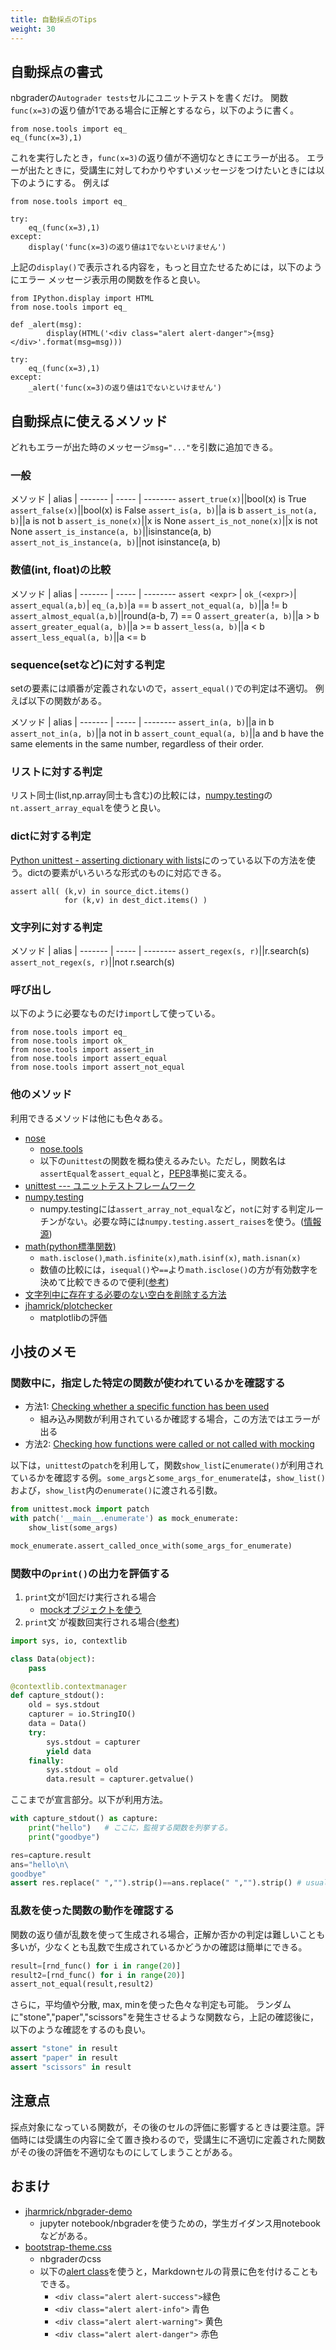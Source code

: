 ```yaml
---
title: 自動採点のTips
weight: 30
---
```


## 自動採点の書式

nbgraderの`Autograder tests`セルにユニットテストを書くだけ。
関数`func(x=3)`の返り値が1である場合に正解とするなら，以下のように書く。

```
from nose.tools import eq_
eq_(func(x=3),1)
```

これを実行したとき，`func(x=3)`の返り値が不適切なときにエラーが出る。
エラーが出たときに，受講生に対してわかりやすいメッセージをつけたいときには以下のようにする。
例えば

```
from nose.tools import eq_

try:
	eq_(func(x=3),1)
except:
	display('func(x=3)の返り値は1でないといけません')

```
上記の`display()`で表示される内容を，もっと目立たせるためには，以下のようにエラー
メッセージ表示用の関数を作ると良い。

```
from IPython.display import HTML
from nose.tools import eq_

def _alert(msg):
        display(HTML('<div class="alert alert-danger">{msg}</div>'.format(msg=msg)))

try:
	eq_(func(x=3),1)
except:
	_alert('func(x=3)の返り値は1でないといけません')

```

## 自動採点に使えるメソッド

どれもエラーが出た時のメッセージ`msg="..."`を引数に追加できる。

### 一般

メソッド | alias | 
------- | ----- | --------
`assert_true(x)`||bool(x) is True
`assert_false(x)`||bool(x) is False
`assert_is(a, b)`||a is b
`assert_is_not(a, b)`||a is not b
`assert_is_none(x)`||x is None
`assert_is_not_none(x)`||x is not None
`assert_is_instance(a, b)`||isinstance(a, b)
`assert_not_is_instance(a, b)`||not isinstance(a, b)


### 数値(int, float)の比較

メソッド | alias | 
------- | ----- | --------
`assert <expr>` | `ok_(<expr>)`|
`assert_equal(a,b)`| `eq_(a,b)`|a == b
`assert_not_equal(a, b)`||a != b
`assert_almost_equal(a,b)`||round(a-b, 7) == 0
`assert_greater(a, b)`||a > b
`assert_greater_equal(a, b)`||a >= b
`assert_less(a, b)`||a < b
`assert_less_equal(a, b)`||a <= b


### sequence(setなど)に対する判定

setの要素には順番が定義されないので，`assert_equal()`での判定は不適切。
例えば以下の関数がある。

メソッド | alias | 
------- | ----- | --------
`assert_in(a, b)`||a in b
`assert_not_in(a, b)`||a not in b
`assert_count_equal(a, b)`||a and b have the same elements in the same number, regardless of their order.


### リストに対する判定

リスト同士(list,np.array同士も含む)の比較には，[numpy.testing](https://docs.scipy.org/doc/numpy-1.14.1/reference/routines.testing.html)の`nt.assert_array_equal`を使うと良い。

### dictに対する判定

[Python unittest - asserting dictionary with lists](https://stackoverflow.com/questions/14491164/python-unittest-asserting-dictionary-with-lists)にのっている以下の方法を使う。dictの要素がいろいろな形式のものに対応できる。
```
assert all( (k,v) in source_dict.items()
            for (k,v) in dest_dict.items() )
```


### 文字列に対する判定

メソッド | alias | 
------- | ----- | --------
`assert_regex(s, r)`||r.search(s)
`assert_not_regex(s, r)`||not r.search(s)

### 呼び出し
以下のように必要なものだけ`import`して使っている。

```
from nose.tools import eq_
from nose.tools import ok_
from nose.tools import assert_in
from nose.tools import assert_equal
from nose.tools import assert_not_equal
```

### 他のメソッド
利用できるメソッドは他にも色々ある。

- [nose](https://nose.readthedocs.io/en/latest/)
	- [nose.tools](https://nose.readthedocs.io/en/latest/testing_tools.html)
	- 以下の`unittest`の関数を概ね使えるみたい。ただし，関数名は`assertEqual`を`assert_equal`と，[PEP8](https://www.python.org/dev/peps/pep-0008/#function-names)準拠に変える。
- [unittest --- ユニットテストフレームワーク](https://docs.python.org/ja/3/library/unittest.html)
- [numpy.testing](https://docs.scipy.org/doc/numpy-1.14.1/reference/routines.testing.html)
	- numpy.testingには`assert_array_not_equal`など，`not`に対する判定ルーチンがない。必要な時には`numpy.testing.assert_raises`を使う。([情報源](https://stackoverflow.com/questions/38506044/numpy-testing-assert-array-not-equal))
- [math(python標準関数)](https://docs.python.org/3/library/math.html)
	- `math.isclose()`,`math.isfinite(x)`,`math.isinf(x)`, `math.isnan(x)`
	- 数値の比較には，`isequal()`や`==`より`math.isclose()`の方が有効数字を決めて比較できるので便利([参考](https://github.com/LDSSA/wiki/wiki/Using-nbgrader-for-Exercise-Notebooks))
- [文字列中に存在する必要のない空白を削除する方法
](https://qiita.com/ntakuya/items/1153940f3e9c6282b4c5)
- [jhamrick/plotchecker](https://github.com/jhamrick/plotchecker)
	- matplotlibの評価

## 小技のメモ
### 関数中に，指定した特定の関数が使われているかを確認する

- 方法1: [Checking whether a specific function has been used](https://nbgrader.readthedocs.io/en/stable/user_guide/autograding_resources.html#checking-how-functions-were-called-or-not-called-with-mocking)
	- 組み込み関数が利用されているか確認する場合，この方法ではエラーが出る
- 方法2: [Checking how functions were called or not called with mocking](https://nbgrader.readthedocs.io/en/stable/user_guide/autograding_resources.html#checking-how-functions-were-called-or-not-called-with-mocking)

以下は，`unittest`の`patch`を利用して，関数`show_list`に`enumerate()`が利用されているかを確認する例。`some_args`と`some_args_for_enumerate`は，`show_list()`および，`show_list`内の`enumerate()`に渡される引数。

```python
from unittest.mock import patch
with patch('__main__.enumerate') as mock_enumerate:
    show_list(some_args)

mock_enumerate.assert_called_once_with(some_args_for_enumerate)
```

### 関数中の`print()`の出力を評価する

1. `print`文が1回だけ実行される場合
	- [mockオブジェクトを使う](https://nbgrader.readthedocs.io/en/stable/user_guide/autograding_resources.html#checking-how-functions-were-called-or-not-called-with-mocking)
2. `print`文`が複数回実行される場合([参考](https://stackoverflow.com/questions/2654834/capturing-stdout-within-the-same-process-in-python/3113913#3113913))

```python
import sys, io, contextlib

class Data(object):
	pass

@contextlib.contextmanager
def capture_stdout():
	old = sys.stdout
	capturer = io.StringIO()
	data = Data()
	try:
		sys.stdout = capturer
		yield data
	finally:
		sys.stdout = old
		data.result = capturer.getvalue()
```
ここまでが宣言部分。以下が利用方法。

```python
with capture_stdout() as capture:
	print("hello")   # ここに，監視する関数を列挙する。
	print("goodbye")

res=capture.result
ans="hello\n\
goodbye"
assert res.replace(" ","").strip()==ans.replace(" ","").strip() # usually better to remove spaces, and spaces/tabs/\n at the end
```

### 乱数を使った関数の動作を確認する

関数の返り値が乱数を使って生成される場合，正解か否かの判定は難しいことも多いが，少なくとも乱数で生成されているかどうかの確認は簡単にできる。

```python
result=[rnd_func() for i in range(20)]
result2=[rnd_func() for i in range(20)]
assert_not_equal(result,result2)
```
さらに，平均値や分散, max, minを使った色々な判定も可能。
ランダムに"stone","paper","scissors"を発生させるような関数なら，上記の確認後に，以下のような確認をするのも良い。

```python
assert "stone" in result
assert "paper" in result
assert "scissors" in result
```

## 注意点

採点対象になっている関数が，その後のセルの評価に影響するときは要注意。評価時には受講生の内容に全て置き換わるので，受講生に不適切に定義された関数がその後の評価を不適切なものにしてしまうことがある。

## おまけ

- [jharmrick/nbgrader-demo](https://github.com/jhamrick/nbgrader-demo)
	- jupyter notebook/nbgraderを使うための，学生ガイダンス用notebookなどがある。
- [bootstrap-theme.css](https://github.com/jupyter/nbgrader/blob/master/nbgrader/server_extensions/formgrader/static/components/bootstrap/css/bootstrap-theme.css)
	- nbgraderのcss
	- 以下の[alert class](https://getbootstrap.com/docs/4.0/components/alerts/)を使うと，Markdownセルの背景に色を付けることもできる。
		- `<div class="alert alert-success">`緑色
		- `<div class="alert alert-info">` 青色
		- `<div class="alert alert-warning">` 黄色
		- `<div class="alert alert-danger">` 赤色
